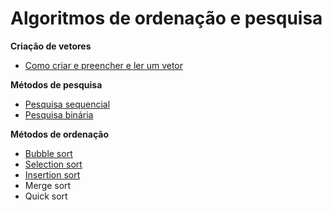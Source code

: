 # Algoritmos de ordenação e pesquisa

**Criação de vetores**
- [Como criar e preencher e ler um vetor](https://github.com/theandersonn/algoritmos-de-ordenacao-e-pesquisa/blob/master/criacao-de-vetores.md)

**Métodos de pesquisa**
- [Pesquisa sequencial](https://github.com/theandersonn/algoritmos-de-ordenacao-e-pesquisa/blob/master/pesquisa-sequencial.md)
- [Pesquisa binária](https://github.com/theandersonn/algoritmos-de-ordenacao-e-pesquisa/blob/master/pesquisa-binaria.md)

**Métodos de ordenação**
- [Bubble sort](https://github.com/theandersonn/algoritmos-de-ordenacao-e-pesquisa/blob/master/bubble-sort.md)
- [Selection sort](https://github.com/theandersonn/algoritmos-de-ordenacao-e-pesquisa/blob/master/selection-sort.md)
- [Insertion sort](https://github.com/theandersonn/algoritmos-de-ordenacao-e-pesquisa/blob/master/insertion-sort.md)
- Merge sort
- Quick sort